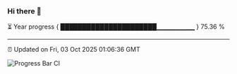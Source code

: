 ### Hi there 👋

⏳ Year progress { ██████████████████████▁▁▁▁▁▁▁▁ } 75.36 %

---

⏰ Updated on Fri, 03 Oct 2025 01:06:36 GMT

![Progress Bar CI](https://github.com/liununu/liununu/workflows/Progress%20Bar%20CI/badge.svg)
